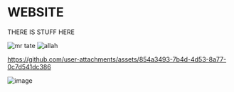 # WEBSITE
THERE IS STUFF HERE

![mr tate](https://github.com/user-attachments/assets/533bd36f-0b2c-4db1-8b15-a94f20ff6a0d)
![allah](https://github.com/user-attachments/assets/2fd6c001-1b90-469c-a7d1-4c0bb0ae94d8)


https://github.com/user-attachments/assets/854a3493-7b4d-4d53-8a77-0c7d541dc386

![image](https://github.com/user-attachments/assets/5c5f1276-71f2-4ceb-b713-a668a246bd0f)
